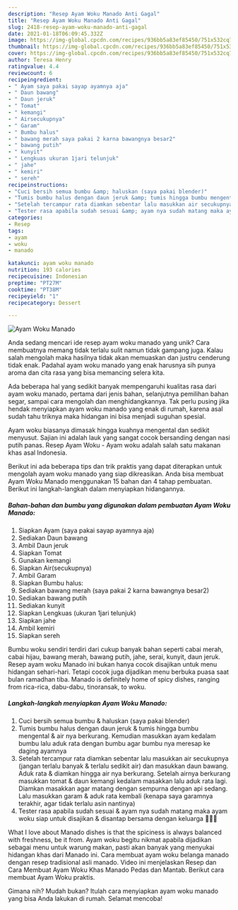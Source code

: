 ```yaml
---
description: "Resep Ayam Woku Manado Anti Gagal"
title: "Resep Ayam Woku Manado Anti Gagal"
slug: 2418-resep-ayam-woku-manado-anti-gagal
date: 2021-01-18T06:09:45.332Z
image: https://img-global.cpcdn.com/recipes/936bb5a83ef85450/751x532cq70/ayam-woku-manado-foto-resep-utama.jpg
thumbnail: https://img-global.cpcdn.com/recipes/936bb5a83ef85450/751x532cq70/ayam-woku-manado-foto-resep-utama.jpg
cover: https://img-global.cpcdn.com/recipes/936bb5a83ef85450/751x532cq70/ayam-woku-manado-foto-resep-utama.jpg
author: Teresa Henry
ratingvalue: 4.4
reviewcount: 6
recipeingredient:
- " Ayam saya pakai sayap ayamnya aja"
- " Daun bawang"
- " Daun jeruk"
- " Tomat"
- " kemangi"
- " Airsecukupnya"
- " Garam"
- " Bumbu halus"
- " bawang merah saya pakai 2 karna bawangnya besar2"
- " bawang putih"
- " kunyit"
- " Lengkuas ukuran 1jari telunjuk"
- " jahe"
- " kemiri"
- " sereh"
recipeinstructions:
- "Cuci bersih semua bumbu &amp; haluskan (saya pakai blender)"
- "Tumis bumbu halus dengan daun jeruk &amp; tumis hingga bumbu mengental &amp; air nya berkurang. Kemudian masukkan ayam kedalam bumbu lalu aduk rata dengan bumbu agar bumbu nya meresap ke daging ayamnya"
- "Setelah tercampur rata diamkan sebentar lalu masukkan air secukupnya (jangan terlalu banyak &amp; terlalu sedikit air) dan masukkan daun bawang. Aduk rata &amp; diamkan hingga air nya berkurang. Setelah airnya berkurang masukkan tomat &amp; daun kemangi kedalam masakkan lalu aduk rata lagi. Diamkan masakkan agar matang dengan sempurna dengan api sedang. Lalu masukkan garam &amp; aduk rata kembali (kenapa saya garamnya terakhir, agar tidak terlalu asin nantinya)"
- "Tester rasa apabila sudah sesuai &amp; ayam nya sudah matang maka ayam woku siap untuk disajikan &amp; disantap bersama dengan keluarga 🥰🥰🥰"
categories:
- Resep
tags:
- ayam
- woku
- manado

katakunci: ayam woku manado 
nutrition: 193 calories
recipecuisine: Indonesian
preptime: "PT27M"
cooktime: "PT38M"
recipeyield: "1"
recipecategory: Dessert

---
```



![Ayam Woku Manado](https://img-global.cpcdn.com/recipes/936bb5a83ef85450/751x532cq70/ayam-woku-manado-foto-resep-utama.jpg)

Anda sedang mencari ide resep ayam woku manado yang unik? Cara membuatnya memang tidak terlalu sulit namun tidak gampang juga. Kalau salah mengolah maka hasilnya tidak akan memuaskan dan justru cenderung tidak enak. Padahal ayam woku manado yang enak harusnya sih punya aroma dan cita rasa yang bisa memancing selera kita.

Ada beberapa hal yang sedikit banyak mempengaruhi kualitas rasa dari ayam woku manado, pertama dari jenis bahan, selanjutnya pemilihan bahan segar, sampai cara mengolah dan menghidangkannya. Tak perlu pusing jika hendak menyiapkan ayam woku manado yang enak di rumah, karena asal sudah tahu triknya maka hidangan ini bisa menjadi suguhan spesial.

Ayam woku biasanya dimasak hingga kuahnya mengental dan sedikit menyusut. Sajian ini adalah lauk yang sangat cocok bersanding dengan nasi putih panas. Resep Ayam Woku - Ayam woku adalah salah satu makanan khas asal Indonesia.


Berikut ini ada beberapa tips dan trik praktis yang dapat diterapkan untuk mengolah ayam woku manado yang siap dikreasikan. Anda bisa membuat Ayam Woku Manado menggunakan 15 bahan dan 4 tahap pembuatan. Berikut ini langkah-langkah dalam menyiapkan hidangannya.

<!--inarticleads1-->

##### Bahan-bahan dan bumbu yang digunakan dalam pembuatan Ayam Woku Manado:

1. Siapkan  Ayam (saya pakai sayap ayamnya aja)
1. Sediakan  Daun bawang
1. Ambil  Daun jeruk
1. Siapkan  Tomat
1. Gunakan  kemangi
1. Siapkan  Air(secukupnya)
1. Ambil  Garam
1. Siapkan  Bumbu halus:
1. Sediakan  bawang merah (saya pakai 2 karna bawangnya besar2)
1. Sediakan  bawang putih
1. Sediakan  kunyit
1. Siapkan  Lengkuas (ukuran 1jari telunjuk)
1. Siapkan  jahe
1. Ambil  kemiri
1. Siapkan  sereh


Bumbu woku sendiri terdiri dari cukup banyak bahan seperti cabai merah, cabai hijau, bawang merah, bawang putih, jahe, serai, kunyit, daun jeruk. Resep ayam woku Manado ini bukan hanya cocok disajikan untuk menu hidangan sehari-hari. Tetapi cocok juga dijadikan menu berbuka puasa saat bulan ramadhan tiba. Manado is definitely home of spicy dishes, ranging from rica-rica, dabu-dabu, tinoransak, to woku. 

<!--inarticleads2-->

##### Langkah-langkah menyiapkan Ayam Woku Manado:

1. Cuci bersih semua bumbu &amp; haluskan (saya pakai blender)
1. Tumis bumbu halus dengan daun jeruk &amp; tumis hingga bumbu mengental &amp; air nya berkurang. Kemudian masukkan ayam kedalam bumbu lalu aduk rata dengan bumbu agar bumbu nya meresap ke daging ayamnya
1. Setelah tercampur rata diamkan sebentar lalu masukkan air secukupnya (jangan terlalu banyak &amp; terlalu sedikit air) dan masukkan daun bawang. Aduk rata &amp; diamkan hingga air nya berkurang. Setelah airnya berkurang masukkan tomat &amp; daun kemangi kedalam masakkan lalu aduk rata lagi. Diamkan masakkan agar matang dengan sempurna dengan api sedang. Lalu masukkan garam &amp; aduk rata kembali (kenapa saya garamnya terakhir, agar tidak terlalu asin nantinya)
1. Tester rasa apabila sudah sesuai &amp; ayam nya sudah matang maka ayam woku siap untuk disajikan &amp; disantap bersama dengan keluarga 🥰🥰🥰


What I love about Manado dishes is that the spiciness is always balanced with freshness, be it from. Ayam woku begitu nikmat apabila dijadikan sebagai menu untuk warung makan, pasti akan banyak yang menyukai hidangan khas dari Manado ini. Cara membuat ayam woku belanga manado dengan resep tradisional asli manado. Video ini menjelaskan Resep dan Cara Membuat Ayam Woku Khas Manado Pedas dan Mantab. Berikut cara membuat Ayam Woku praktis. 

Gimana nih? Mudah bukan? Itulah cara menyiapkan ayam woku manado yang bisa Anda lakukan di rumah. Selamat mencoba!
